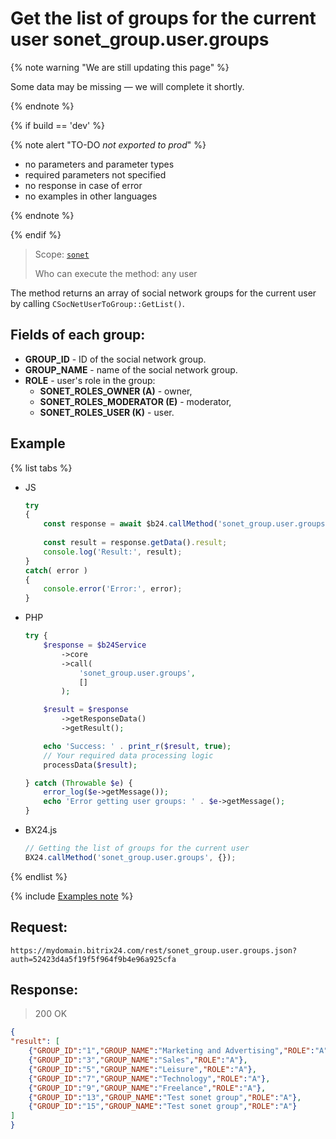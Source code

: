 # Get the list of groups for the current user sonet_group.user.groups

{% note warning "We are still updating this page" %}

Some data may be missing — we will complete it shortly.

{% endnote %}

{% if build == 'dev' %}

{% note alert "TO-DO _not exported to prod_" %}

- no parameters and parameter types
- required parameters not specified
- no response in case of error
- no examples in other languages

{% endnote %}

{% endif %}

> Scope: [`sonet`](../scopes/permissions.md)
>
> Who can execute the method: any user

The method returns an array of social network groups for the current user by calling `CSocNetUserToGroup::GetList()`.

## Fields of each group:

- **GROUP_ID** - ID of the social network group.
- **GROUP_NAME** - name of the social network group.
- **ROLE** - user's role in the group:
  - **SONET_ROLES_OWNER (A)** - owner,
  - **SONET_ROLES_MODERATOR (E)** - moderator,
  - **SONET_ROLES_USER (K)** - user.

## Example

{% list tabs %}

- JS

    ```js
    try
    {
    	const response = await $b24.callMethod('sonet_group.user.groups', {});
    	
    	const result = response.getData().result;
    	console.log('Result:', result);
    }
    catch( error )
    {
    	console.error('Error:', error);
    }
    ```

- PHP

    ```php
    try {
        $response = $b24Service
            ->core
            ->call(
                'sonet_group.user.groups',
                []
            );
    
        $result = $response
            ->getResponseData()
            ->getResult();
    
        echo 'Success: ' . print_r($result, true);
        // Your required data processing logic
        processData($result);
    
    } catch (Throwable $e) {
        error_log($e->getMessage());
        echo 'Error getting user groups: ' . $e->getMessage();
    }
    ```

- BX24.js

    ```js
    // Getting the list of groups for the current user
    BX24.callMethod('sonet_group.user.groups', {});
    ```

{% endlist %}

{% include [Examples note](../../_includes/examples.md) %}

## Request:

```
https://mydomain.bitrix24.com/rest/sonet_group.user.groups.json?auth=52423d4a5f19f5f964f9b4e96a925cfa
```

## Response:

>200 OK

```json
{
"result": [
    {"GROUP_ID":"1","GROUP_NAME":"Marketing and Advertising","ROLE":"A"},
    {"GROUP_ID":"3","GROUP_NAME":"Sales","ROLE":"A"},
    {"GROUP_ID":"5","GROUP_NAME":"Leisure","ROLE":"A"},
    {"GROUP_ID":"7","GROUP_NAME":"Technology","ROLE":"A"},
    {"GROUP_ID":"9","GROUP_NAME":"Freelance","ROLE":"A"},
    {"GROUP_ID":"13","GROUP_NAME":"Test sonet group","ROLE":"A"},
    {"GROUP_ID":"15","GROUP_NAME":"Test sonet group","ROLE":"A"}
]
}
```